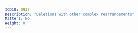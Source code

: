```yaml
---
ICD10: Q937
Description: "Deletions with other complex rearrangements"
Matters: No
Weight: 0
---
```



